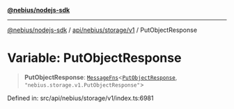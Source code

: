[**@nebius/nodejs-sdk**](../../../../../README.md)

***

[@nebius/nodejs-sdk](../../../../../README.md) / [api/nebius/storage/v1](../README.md) / PutObjectResponse

# Variable: PutObjectResponse

> **PutObjectResponse**: [`MessageFns`](../../../../../runtime/protos/core/interfaces/MessageFns.md)\<[`PutObjectResponse`](../interfaces/PutObjectResponse.md), `"nebius.storage.v1.PutObjectResponse"`\>

Defined in: src/api/nebius/storage/v1/index.ts:6981
